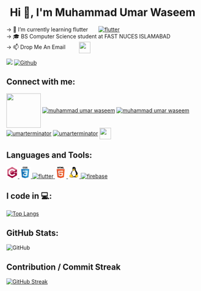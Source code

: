 <h1 align="center">Hi 👋, I'm Muhammad Umar Waseem</h1>


-> 🌱 I’m currently learning flutter &nbsp;&nbsp;&nbsp;&nbsp;&nbsp; <a href="https://flutter.dev" target="_blank" rel="noreferrer"> <img src="https://www.vectorlogo.zone/logos/flutterio/flutterio-icon.svg" alt="flutter" width="40" height="40"/> </a><br>
-> 🎓 BS Computer Science student at FAST NUCES ISLAMABAD <br>
-> 📫 Drop Me An Email &nbsp;&nbsp;&nbsp;&nbsp;&nbsp;&nbsp;&nbsp;  <a href="mailto:umar.waseem@gmail.com" target="blank"><img align="center" src="https://uxwing.com/wp-content/themes/uxwing/download/10-brands-and-social-media/gmail.svg" alt="" height="30" width="30" /></a>



<!-- <img  src="https://readme-jokes.vercel.app/api?theme=dracula&hideBorder&bgColor=#0F0C29" alt="Jokes Card" /> -->





![](https://komarev.com/ghpvc/?username=Umar-Waseem)
[![Github](https://img.shields.io/github/followers/Umar-Waseem?label=Follow&style=social)](https://github.com/Umar-Waseem)  


## Connect with me:
<p >
<a href="https://g.dev/umar-waseem" target="blank"><img align="center" src="https://www.gstatic.com/devrel-devsite/prod/vf0a37f79faad17a4ba7ad32be120d7095e49b17f56e183e15bf9d3819216d0c9/developers/images/lockup.svg" alt="" height="90" width="90" /></a>
<a href="https://www.linkedin.com/in/umarwaseem/" target="blank"><img align="center" src="https://raw.githubusercontent.com/rahuldkjain/github-profile-readme-generator/master/src/images/icons/Social/linked-in-alt.svg" alt="muhammad umar waseem" height="30" width="30" /></a>
<a href="https://stackoverflow.com/users/17903563/muhammad-umar-waseem" target="blank"><img align="center" src="https://raw.githubusercontent.com/rahuldkjain/github-profile-readme-generator/master/src/images/icons/Social/stack-overflow.svg" alt="muhammad umar waseem" height="30" width="30" /></a>
<a href="https://www.codechef.com/users/umarterminator" target="blank"><img align="center" src="https://i.pinimg.com/originals/c5/d9/fc/c5d9fc1e18bcf039f464c2ab6cfb3eb6.jpg" alt="umarterminator" height="30" width="30" /></a>
<a href="https://auth.geeksforgeeks.org/user/umarterminator" target="blank"><img align="center" src="https://raw.githubusercontent.com/rahuldkjain/github-profile-readme-generator/master/src/images/icons/Social/geeks-for-geeks.svg" alt="umarterminator" height="30" width="30" /></a>
 <a href="mailto:umar.waseem@gmail.com" target="blank"><img align="center" src="https://uxwing.com/wp-content/themes/uxwing/download/10-brands-and-social-media/gmail.svg" alt="" height="30" width="30" /></a>
</p>

## Languages and Tools:
<p > <a href="https://www.w3schools.com/cpp/" target="_blank" rel="noreferrer"> <img src="https://raw.githubusercontent.com/devicons/devicon/master/icons/cplusplus/cplusplus-original.svg" alt="cplusplus" width="30" height="30"/> </a> <a href="https://www.w3schools.com/css/" target="_blank" rel="noreferrer"> <img src="https://raw.githubusercontent.com/devicons/devicon/master/icons/css3/css3-original-wordmark.svg" alt="css3" width="30" height="30"/> </a> <a href="https://flutter.dev" target="_blank" rel="noreferrer"> <img src="https://www.vectorlogo.zone/logos/flutterio/flutterio-icon.svg" alt="flutter" width="30" height="30"/> </a> <a href="https://www.w3.org/html/" target="_blank" rel="noreferrer"> <img src="https://raw.githubusercontent.com/devicons/devicon/master/icons/html5/html5-original-wordmark.svg" alt="html5" width="30" height="30"/> </a> <a href="https://www.linux.org/" target="_blank" rel="noreferrer"> <img src="https://raw.githubusercontent.com/devicons/devicon/master/icons/linux/linux-original.svg" alt="linux" width="30" height="30"/> </a> <a href="https://firebase.google.com" target="_blank" rel="noreferrer"> <img src="https://img.icons8.com/color/452/firebase.png" alt="firebase" width="30" height="30"/> </a> </p>

## I code in 💻:





[![Top Langs](https://github-readme-stats.vercel.app/api/top-langs/?username=Umar-Waseem&layout=compact&theme=dracula&bg_color=30,0f0c29,302b63,24243e&border_radius=14&langs_count=8)](https://github.com/Umar-Waseem/github-readme-stats)



## GitHub Stats:

![GitHub](https://github-readme-stats.vercel.app/api?username=Umar-Waseem&show_icons=true&theme=dracula&bg_color=30,0f0c29,302b63,24243e&title_color=fff&border_radius=14)

## Contribution / Commit Streak

[![GitHub Streak](https://github-readme-streak-stats.herokuapp.com?user=Umar-Waseem&theme=dracula&background=0F0C29)](https://git.io/streak-stats)




